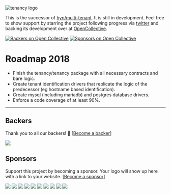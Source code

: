 ![tenancy logo](https://avatars3.githubusercontent.com/u/33319474?s=50&v=4)

This is the successor of [hyn/multi-tenant](https://github.com/hyn/multi-tenant). It is still
in development. Feel free to show support by starring the project
following progress via [twitter](https://twitter.com/laraveltenancy) and
backing its development over at [OpenCollective](https://opencollective.com/tenancy).

[![Backers on Open Collective](https://opencollective.com/tenancy/backers/badge.svg)](#backers) [![Sponsors on Open Collective](https://opencollective.com/tenancy/sponsors/badge.svg)](#sponsors)

# Roadmap 2018

- Finish the tenancy/tenancy package with all necessary contracts and bare logic.
- Create tenant identification drivers that replicate the logic of the predecessor (eg hostname based identification).
- Create mysql (including mariadb) and postgres database drivers.
- Enforce a code coverage of at least 90%. 

---

## Backers

Thank you to all our backers! 🙏 [[Become a backer](https://opencollective.com/tenancy#backer)]

<a href="https://opencollective.com/tenancy#backers" target="_blank"><img src="https://opencollective.com/tenancy/backers.svg?width=890"></a>


## Sponsors

Support this project by becoming a sponsor. Your logo will show up here with a link to your website. [[Become a sponsor](https://opencollective.com/tenancy#sponsor)]

<a href="https://opencollective.com/tenancy/sponsor/0/website" target="_blank"><img src="https://opencollective.com/tenancy/sponsor/0/avatar.svg"></a>
<a href="https://opencollective.com/tenancy/sponsor/1/website" target="_blank"><img src="https://opencollective.com/tenancy/sponsor/1/avatar.svg"></a>
<a href="https://opencollective.com/tenancy/sponsor/2/website" target="_blank"><img src="https://opencollective.com/tenancy/sponsor/2/avatar.svg"></a>
<a href="https://opencollective.com/tenancy/sponsor/3/website" target="_blank"><img src="https://opencollective.com/tenancy/sponsor/3/avatar.svg"></a>
<a href="https://opencollective.com/tenancy/sponsor/4/website" target="_blank"><img src="https://opencollective.com/tenancy/sponsor/4/avatar.svg"></a>
<a href="https://opencollective.com/tenancy/sponsor/5/website" target="_blank"><img src="https://opencollective.com/tenancy/sponsor/5/avatar.svg"></a>
<a href="https://opencollective.com/tenancy/sponsor/6/website" target="_blank"><img src="https://opencollective.com/tenancy/sponsor/6/avatar.svg"></a>
<a href="https://opencollective.com/tenancy/sponsor/7/website" target="_blank"><img src="https://opencollective.com/tenancy/sponsor/7/avatar.svg"></a>
<a href="https://opencollective.com/tenancy/sponsor/8/website" target="_blank"><img src="https://opencollective.com/tenancy/sponsor/8/avatar.svg"></a>
<a href="https://opencollective.com/tenancy/sponsor/9/website" target="_blank"><img src="https://opencollective.com/tenancy/sponsor/9/avatar.svg"></a>
